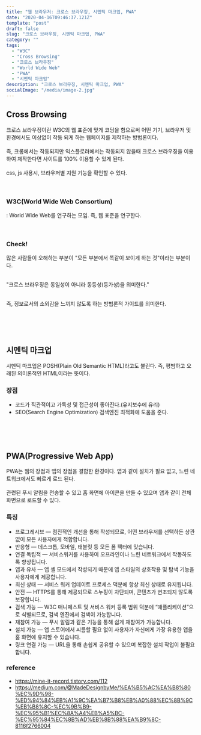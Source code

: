 ```yaml
---
title: "웹 브라우저: 크로스 브라우징, 시멘틱 마크업, PWA"
date: "2020-04-16T09:46:37.121Z"
template: "post"
draft: false
slug: "크로스 브라우징, 시멘틱 마크업, PWA"
category: ""
tags:
  - "W3C"
  - "Cross Browsing"
  - "크로스 브라우징"
  - "World Wide Web"
  - "PWA"
  - "시멘틱 마크업"
description: "크로스 브라우징, 시멘틱 마크업, PWA"
socialImage: "/media/image-2.jpg"
---
```


## Cross Browsing

크로스 브라우징이란 W3C의 웹 표준에 맞게 코딩을 함으로써 어떤 기기, 브라우저 및 환경에서도 이상없이 작동 되게 하는 웹페이지를 제작하는 방법론이다.
<br><br>
즉, 크롬에서는 작동되지만 익스플로러에서는 작동되지 않을때 크로스 브라우징을 이용하여 제작한다면 사이트를 100% 이용할 수 있게 된다.
<br><br>
css, js 사용시, 브라우저별 지원 기능을 확인할 수 있다.
<br><br><br>

### W3C(World Wide Web Consortium)

: World Wide Web를 연구하는 모임. 즉, 웹 표준을 연구한다.
<br><br><br>

### Check!

많은 사람들이 오해하는 부분이 "모든 부분에서 똑같이 보이게 하는 것"이라는 부분이다.<br><br>

"크로스 브라우징은 동일성이 아니라 동등성(등가성)을 의미한다."<br><br>

즉, 정보로서의 소외감을 느끼지 않도록 하는 방법론적 가이드를 의미한다.<br><br>
<br><br><br>

## 시멘틱 마크업

시멘틱 마크업은 POSH(Plain Old Semantic HTML)라고도 불린다. 즉, 평범하고 오래된 의미론적인 HTML이라는 뜻이다.

### 장점

- 코드가 직관적이고 가독성 및 접근성이 좋아진다.(유지보수에 유리)
- SEO(Search Engine Optimization) 검색엔진 최적화에 도움을 준다.

<br><br><br>

## PWA(Progressive Web App)

PWA는 웹의 장점과 앱의 장점을 결합한 환경이다. 앱과 같이 설치가 필요 없고, 느린 네트워크에서도 빠르게 로드 된다.
<br><br>
관련된 푸시 알림을 전송할 수 있고 홈 화면에 아이콘을 만들 수 있으며 앱과 같이 전체화면으로 로드할 수 있다.
<br>

### 특징

- 프로그레시브 — 점진적인 개선을 통해 작성되므로, 어떤 브라우저를 선택하든 상관없이 모든 사용자에게 적합합니다.
- 반응형 — 데스크톱, 모바일, 태블릿 등 모든 폼 팩터에 맞습니다.
- 연결 독립적 — 서비스워커를 사용하여 오프라인이나 느린 네트워크에서 작동하도록 향상됩니다.
- 앱과 유사 — 앱 셸 모드에서 작성되기 때문에 앱 스타일의 상호작용 및 탐색 기능을 사용자에게 제공합니다.
- 최신 상태 — 서비스 워커 업데이트 프로세스 덕분에 항상 최신 상태로 유지됩니다.
- 안전 — HTTPS를 통해 제공되므로 스누핑이 차단되며, 콘텐츠가 변조되지 않도록 보장합니다.
- 검색 가능 — W3C 매니페스트 및 서비스 워커 등록 범위 덕분에 “애플리케이션”으로 식별되므로, 검색 엔진에서 검색이 가능합니다.
- 재참여 가능 — 푸시 알림과 같은 기능을 통해 쉽게 재참여가 가능합니다.
- 설치 가능 — 앱 스토어에서 씨름할 필요 없이 사용자가 자신에게 가장 유용한 앱을 홈 화면에 유지할 수 있습니다.
- 링크 연결 가능 — URL을 통해 손쉽게 공유할 수 있으며 복잡한 설치 작업이 불필요합니다.

### reference

- https://mine-it-record.tistory.com/112
- https://medium.com/@MadeDesignbyMe/%EA%B5%AC%EA%B8%80%EC%9D%98-%ED%94%84%EB%A1%9C%EA%B7%B8%EB%A0%88%EC%8B%9C%EB%B8%8C-%EC%9B%B9-%EC%95%B1%EC%8A%A4%EB%A5%BC-%EC%95%84%EC%8B%AD%EB%8B%88%EA%B9%8C-8116f2766004
